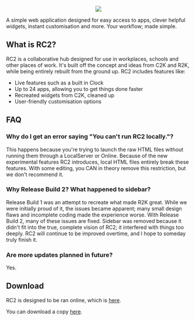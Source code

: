 <p align="center">
  <a href="https://plecak.lol/RC2">
    <img src="https://github.com/snailvinyl/RC2/blob/main/Poster.jpeg?raw=true" style="max-width: 100%; height: auto;">
  </a>
</p>

A simple web application designed for easy access
to apps, clever helpful widgets, instant customisation and more. 
Your workflow; made simple.

## What is RC2?

RC2 is a collaborative hub designed for use in
workplaces, schools and other places of work. It's built
off the concept and ideas from C2K and R2K, while being
entirely rebuilt from the ground up. RC2 includes features
like:

- Live features such as a built in Clock
- Up to 24 apps, allowing you to get things done faster
- Recreated widgets from C2K, cleaned up
- User-friendly customisation options

## FAQ

### Why do I get an error saying "You can't run RC2 locally."?

This happens because you're trying to launch the raw HTML files without
running them through a LocalServer or Online. Because of the new
experimental features RC2 introduces, local HTML files entirely break
these features. With some editing, you CAN in theory remove this
restriction, but we don't recommend it.

### Why Release Build 2? What happened to sidebar?

Release Build 1 was an attempt to recreate what made R2K great. While we
were initially proud of it, the issues became apparent; many small
design flaws and incomplete coding made the experience worse.
With Release Build 2, many of these issues are fixed. Sidebar
was removed because it didn't fit into the true, complete
vision of RC2; it interfered with things too deeply.
RC2 will continue to be improved overtime, and I hope to someday
truly finish it.

### Are more updates planned in future?

Yes.

## Download

RC2 is designed to be ran online, which is [here](https://plecak.lol/RC2).

You can download a copy [here](https://github.com/plecakserce/RC2/releases/latest).

